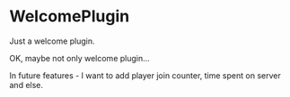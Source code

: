 # WelcomePlugin
Just a welcome plugin.

OK, maybe not only welcome plugin... 

In future features - I want to add player join counter, time spent on server and else.